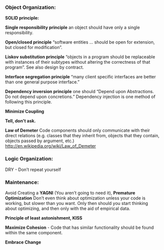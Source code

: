 ### Object Organization:

**SOLID principle:**

**Single responsibility principle**
an object should have only a single responsibility.

**Open/closed principle**
“software entities … should be open for extension, but closed for modification”.

**Liskov substitution principle**
“objects in a program should be replaceable with instances of their subtypes without altering the correctness of that program”. See also design by contract.

**Interface segregation principle**
“many client specific interfaces are better than one general purpose interface.”

**Dependency inversion principle**
one should “Depend upon Abstractions. Do not depend upon concretions.”
Dependency injection is one method of following this principle.

**Minimize Coupling**

**Tell, don't ask.**

**Law of Demeter**
Code components should only communicate with their direct relations (e.g. classes that they inherit from, objects that they contain, objects passed by argument, etc.) http://en.wikipedia.org/wiki/Law_of_Demeter

### Logic Organization:

DRY - Don’t repeat yourself 

### Maintenance:

Avoid Creating a **YAGNI** (You aren’t going to need it), **Premature Optimization**
Don’t even think about optimization unless your code is working, but slower than you want. Only then should you start thinking about optimizing, and then only with the aid of empirical data.

**Principle of least astonishment, KISS**

**Maximize Cohesion** - Code that has similar functionality should be found within the same component.

**Embrace Change**
